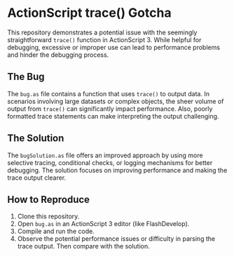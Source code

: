 # ActionScript trace() Gotcha

This repository demonstrates a potential issue with the seemingly straightforward `trace()` function in ActionScript 3. While helpful for debugging, excessive or improper use can lead to performance problems and hinder the debugging process.

## The Bug
The `bug.as` file contains a function that uses `trace()` to output data. In scenarios involving large datasets or complex objects, the sheer volume of output from `trace()` can significantly impact performance. Also, poorly formatted trace statements can make interpreting the output challenging. 

## The Solution
The `bugSolution.as` file offers an improved approach by using more selective tracing, conditional checks, or logging mechanisms for better debugging. The solution focuses on improving performance and making the trace output clearer.

## How to Reproduce
1. Clone this repository.
2. Open `bug.as` in an ActionScript 3 editor (like FlashDevelop).
3. Compile and run the code.
4. Observe the potential performance issues or difficulty in parsing the trace output.  Then compare with the solution.